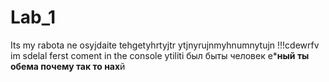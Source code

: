# Lab_1
Its my rabota ne osyjdaite
tehgetyhrtyjtr
ytjnyrujnmyhnumnytujn
!!!cdewrfv
im sdelal ferst coment in the console ytiliti
был быты человек е***ный ты обема  почему так то нах**й


